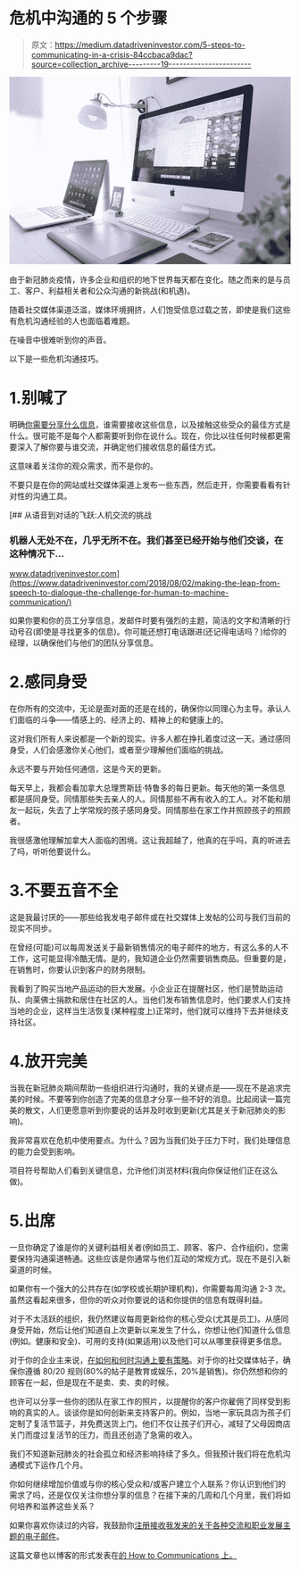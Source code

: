 # 危机中沟通的 5 个步骤

> 原文：<https://medium.datadriveninvestor.com/5-steps-to-communicating-in-a-crisis-84ccbaca9dac?source=collection_archive---------19----------------------->

![](img/c4cd7c978cc9b708e352a66f4e0872fb.png)

由于新冠肺炎疫情，许多企业和组织的地下世界每天都在变化。随之而来的是与员工、客户、利益相关者和公众沟通的新挑战(和机遇)。

随着社交媒体渠道泛滥，媒体环境拥挤，人们饱受信息过载之苦，即使是我们这些有危机沟通经验的人也面临着难题。

在噪音中很难听到你的声音。

以下是一些危机沟通技巧。

# 1.别喊了

明确[你需要分享什么信息](https://howtocommunications.com/crisis-communications-how-much-is-too-much-information/)，谁需要接收这些信息，以及接触这些受众的最佳方式是什么。很可能不是每个人都需要听到你在说什么。现在，你比以往任何时候都更需要深入了解你要与谁交流，并确定他们接收信息的最佳方式。

这意味着关注你的观众需求，而不是你的。

不要只是在你的网站或社交媒体渠道上发布一些东西，然后走开，你需要看看有针对性的沟通工具。

[](https://www.datadriveninvestor.com/2018/08/02/making-the-leap-from-speech-to-dialogue-the-challenge-for-human-to-machine-communication/) [## 从语音到对话的飞跃:人机交流的挑战

### 机器人无处不在，几乎无所不在。我们甚至已经开始与他们交谈，在这种情况下…

www.datadriveninvestor.com](https://www.datadriveninvestor.com/2018/08/02/making-the-leap-from-speech-to-dialogue-the-challenge-for-human-to-machine-communication/) 

如果你要和你的员工分享信息，发邮件时要有强烈的主题，简洁的文字和清晰的行动号召(即使是寻找更多的信息)。你可能还想打电话跟进(还记得电话吗？)给你的经理，以确保他们与他们的团队分享信息。

# 2.感同身受

在你所有的交流中，无论是面对面的还是在线的，确保你以同理心为主导。承认人们面临的斗争——情感上的、经济上的、精神上的和健康上的。

这对我们所有人来说都是一个新的现实。许多人都在挣扎着度过这一天。通过感同身受，人们会感激你关心他们，或者至少理解他们面临的挑战。

永远不要与开始任何通信，这是今天的更新。

每天早上，我都会看加拿大总理贾斯廷·特鲁多的每日更新。每天他的第一条信息都是感同身受。同情那些失去亲人的人。同情那些不再有收入的工人。对不能和朋友一起玩，失去了上学常规的孩子感同身受。同情那些在家工作并照顾孩子的照顾者。

我很感激他理解加拿大人面临的困境。这让我超越了，他真的在乎吗，真的听进去了吗，听听他要说什么。

# 3.不要五音不全

这是我最讨厌的——那些给我发电子邮件或在社交媒体上发帖的公司与我们当前的现实不同步。

在曾经(可能)可以每周发送关于最新销售情况的电子邮件的地方，有这么多的人不工作，这可能显得冷酷无情。是的，我知道企业仍然需要销售商品。但重要的是，在销售时，你要认识到客户的财务限制。

我看到了购买当地产品运动的巨大发展。小企业正在提醒社区，他们是赞助运动队、向莱佛士捐款和居住在社区的人。当他们发布销售信息时，他们要求人们支持当地的企业，这样当生活恢复(某种程度上)正常时，他们就可以维持下去并继续支持社区。

# 4.放开完美

当我在新冠肺炎期间帮助一些组织进行沟通时，我的关键点是——现在不是追求完美的时候。不要等到你创造了完美的信息才分享一些不好的消息。比起阅读一篇完美的散文，人们更愿意听到你要说的话并及时收到更新(尤其是关于新冠肺炎的影响)。

我非常喜欢在危机中使用要点。为什么？因为当我们处于压力下时，我们处理信息的能力会受到影响。

项目符号帮助人们看到关键信息，允许他们浏览材料(我向你保证他们正在这么做)。

# 5.出席

一旦你确定了谁是你的关键利益相关者(例如员工、顾客、客户、合作组织)，您需要保持沟通渠道畅通。这些应该是你通常与他们互动的常规方式。现在不是引入新渠道的时候。

如果你有一个强大的公共存在(如学校或长期护理机构)，你需要每周沟通 2-3 次。虽然这看起来很多，但你的听众对你要说的话和你提供的信息有既得利益。

对于不太活跃的组织，我仍然建议每周更新给你的核心受众(尤其是员工)。从感同身受开始，然后让他们知道自上次更新以来发生了什么，你想让他们知道什么信息(例如。健康和安全)、可用的支持(如果适用)以及他们可以从哪里获得更多信息。

对于你的企业主来说，[在如何和何时沟通上要有策略](https://howtocommunications.com/5-social-media-trends-for-2020/)。对于你的社交媒体帖子，确保你遵循 80/20 规则(80%的帖子是教育或娱乐，20%是销售)。你仍然想和你的顾客在一起，但是现在不是卖、卖、卖的时候。

也许可以分享一些你的团队在家工作的照片，以提醒你的客户你雇佣了同样受到影响的真实的人。谈谈你是如何创新来支持客户的。例如，当地一家玩具店为孩子们定制了复活节篮子，并免费送货上门。他们不仅让孩子们开心，减轻了父母因商店关门而度过复活节的压力，而且还创造了急需的收入。

我们不知道新冠肺炎的社会孤立和经济影响持续了多久。但我预计我们将在危机沟通模式下运作几个月。

你如何继续增加价值或与你的核心受众和/或客户建立个人联系？你认识到他们的需求了吗，还是仅仅关注你想分享的信息？在接下来的几周和几个月里，我们将如何培养和滋养这些关系？

如果你喜欢你读过的内容，我鼓励你[注册接收我发来的关于各种交流和职业发展主题的电子邮件](https://howtocommunications.us12.list-manage.com/subscribe/post?u=8aa255cf5d4d731f5831d6f30&id=336d5dc0dd)。

这篇文章也以博客的形式发表在[的 How to Communications 上。](http://www.howtocommunications.com)